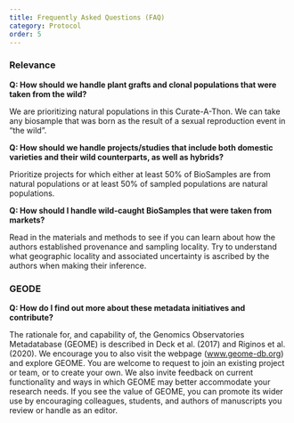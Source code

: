 ```yaml
---
title: Frequently Asked Questions (FAQ)
category: Protocol
order: 5
---
```


### Relevance

**Q: How should we handle plant grafts and clonal populations that were taken from the wild?**

We are prioritizing natural populations in this Curate-A-Thon. We can take any biosample that was born as the result of a sexual reproduction event in “the wild”.

**Q: How should we handle projects/studies that include both domestic varieties and their wild counterparts, as well as hybrids?**

Prioritize projects for which either at least 50% of BioSamples are from natural populations or at least 50% of sampled populations are natural populations.

**Q: How should I handle wild-caught BioSamples that were taken from markets?**

 Read in the materials and methods to see if you can learn about how the authors established provenance and sampling locality. Try to understand what geographic locality and associated uncertainty is ascribed by the authors when making their inference.

### GEODE

**Q: How do I find out more about these metadata initiatives and contribute?**

The rationale for, and capability of, the Genomics Observatories Metadatabase (GEOME) is described in Deck et al. (2017) and Riginos et al. (2020). We encourage you to also visit the webpage (www.geome-db.org) and explore GEOME. You are welcome to request to join an existing project or team, or to create your own. We also invite feedback on current functionality and ways in which GEOME may better accommodate your research needs. If you see the value of GEOME, you can promote its wider use by encouraging colleagues, students, and authors of manuscripts you review or handle as an editor.
